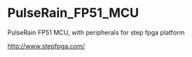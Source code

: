 # PulseRain_FP51_MCU
PulseRain FP51 MCU, with peripherals 
for step fpga platform 


http://www.stepfpga.com/
